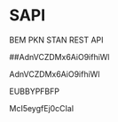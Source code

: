 # SAPI
 BEM PKN STAN REST API

##AdnVCZDMx6AiO9ifhiWl

AdnVCZDMx6AiO9ifhiWl

EUBBYPFBFP

McI5eygfEj0cCIal